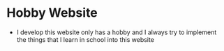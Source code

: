 # Hobby Website
* I develop this website only has a hobby and I always try to implement the things that I learn in school into this website
